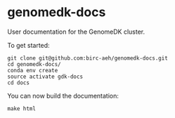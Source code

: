 # genomedk-docs

User documentation for the GenomeDK cluster.

To get started:

    git clone git@github.com:birc-aeh/genomedk-docs.git
    cd genomedk-docs/
    conda env create
    source activate gdk-docs
    cd docs

You can now build the documentation:

    make html
